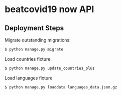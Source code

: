 # beatcovid19 now API


## Deployment Steps

Migrate outstanding migrations:

```sh
$ python manage.py migrate
```

Load countries fixture:

```sh
$ python manage.py update_countries_plus
```

Load languages fixture

```sh
$ python manage.py loaddata languages_data.json.gz
```

